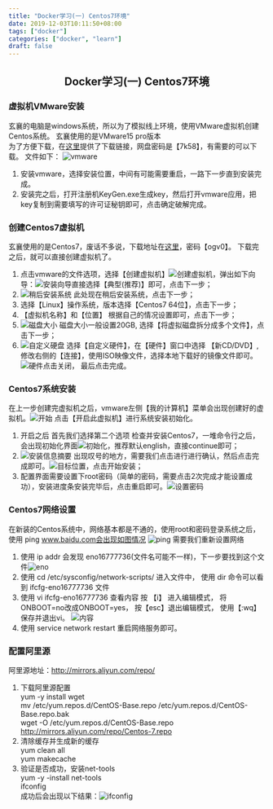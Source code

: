 ```yaml
---
title: "Docker学习(一) Centos7环境"
date: 2019-12-03T10:11:50+08:00
tags: ["docker"]
categories: ["docker", "learn"]
draft: false
---
```

## <center>Docker学习(一) Centos7环境</center>
### 虚拟机VMware安装
玄襄的电脑是windows系统，所以为了模拟线上环境，使用VMware虚拟机创建Centos系统。 玄襄使用的是VMware15 pro版本  
为了方便下载，在[这里](https://pan.baidu.com/s/1VZ4Vg8b5F3TB8wozQ54j8w)提供了下载链接，网盘密码是【7k58】，有需要的可以下载。
文件如下：
![vmware](/blog/images/docker/docker1.png)

1. 安装vmware，选择安装位置，中间有可能需要重启，一路下一步直到安装完成。
2. 安装完之后，打开注册机KeyGen.exe生成key，然后打开vmware应用，把key复制到需要填写的许可证秘钥即可，点击确定破解完成。

### 创建Centos7虚拟机
玄襄使用的是Centos7，废话不多说，下载地址在[这里](https://pan.baidu.com/s/1GoyC5kRicueZ2x_7VggvHg)，密码【ogv0】。
下载完之后，就可以直接创建虚拟机了。

1. 点击vmware的文件选项，选择【创建虚拟机】![创建虚拟机](/blog/images/docker/docker1-1.png)，弹出如下向导：![安装向导](/blog/images/docker/docker1-2.png)直接选择【典型(推荐)】即可，点击下一步；
2. ![稍后安装系统](/blog/images/docker/docker1-3.png) 此处现在稍后安装系统，点击下一步；
3. 选择【Linux】操作系统，版本选择【Centos7 64位】，点击下一步；
4. 【虚拟机名称】和【位置】  根据自己的情况设置即可，点击下一步；
5. ![磁盘大小](/blog/images/docker/docker1-4.png) 磁盘大小一般设置20GB, 选择【将虚拟磁盘拆分成多个文件】，点击下一步；
6. ![自定义硬盘](/blog/images/docker/docker1-5.png) 选择【自定义硬件】，在【硬件】窗口中选择 【新CD/DVD】,修改右侧的【连接】，使用ISO映像文件，选择本地下载好的镜像文件即可。
![硬件](/blog/images/docker/docker1-6.png)点击关闭， 最后点击完成。

### Centos7系统安装
在上一步创建完虚拟机之后，vmware左侧【我的计算机】菜单会出现创建好的虚拟机。![开始](/blog/images/centos/centos1-1.png)
点击【开启此虚拟机】进行系统安装初始化。

1. 开启之后  首先我们选择第二个选项 检查并安装Centos7，一堆命令行之后，会出现初始化界面![初始化](/blog/images/centos/centos1-2.png)，推荐默认english，直接continue即可；
2. ![安装信息摘要](/blog/images/centos/centos1-3.png) 出现叹号的地方，需要我们点击进行进行确认，然后点击完成即可。![目标位置](/blog/images/centos/centos1-4.png)，点击开始安装；
3. 配置界面需要设置下root密码（简单的密码，需要点击2次完成才能设置成功），安装进度条安装完毕后，点击重启即可。![设置密码](/blog/images/centos/centos1-5.png)

### Centos7网络设置
在新装的Centos系统中，网络基本都是不通的，使用root和密码登录系统之后，使用 ping www.baidu.com会出现如图情况 ![ping](/blog/images/centos/centos1-6.png)
需要我们重新设置网络
1. 使用 ip addr 会发现 eno16777736(文件名可能不一样)，下一步要找到这个文件![eno](/blog/images/centos/centos1-7.png)
2. 使用 cd /etc/sysconfig/network-scripts/  进入文件中， 使用 dir 命令可以看到 ifcfg-eno16777736 文件
3. 使用 vi ifcfg-eno16777736  查看内容 按 【i】 进入编辑模式， 将ONBOOT=no改成ONBOOT=yes， 按【esc】退出编辑模式， 使用【:wq】保存并退出vi。 ![内容](/blog/images/centos/centos1-8.png)
4. 使用 service network restart 重启网络服务即可。

### 配置阿里源

阿里源地址：<http://mirrors.aliyun.com/repo/>
    
1. 下载阿里源配置  
    yum -y install wget  
    mv /etc/yum.repos.d/CentOS-Base.repo /etc/yum.repos.d/CentOS-Base.repo.bak  
    wget -O /etc/yum.repos.d/CentOS-Base.repo http://mirrors.aliyun.com/repo/Centos-7.repo
2. 清除缓存并生成新的缓存  
    yum clean all  
    yum makecache  
3. 验证是否成功，安装net-tools  
    yum -y -install net-tools  
    ifconfig  
    成功后会出现以下结果：![ifconfig](/blog/images/centos/centos1-9.png)
